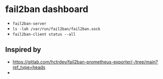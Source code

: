 # fail2ban dashboard

- `fail2ban-server`
- `ls -lah /var/run/fail2ban/fail2ban.sock`
- `fail2ban-client status --all`

## Inspired by

- https://gitlab.com/hctrdev/fail2ban-prometheus-exporter/-/tree/main?ref_type=heads
- 